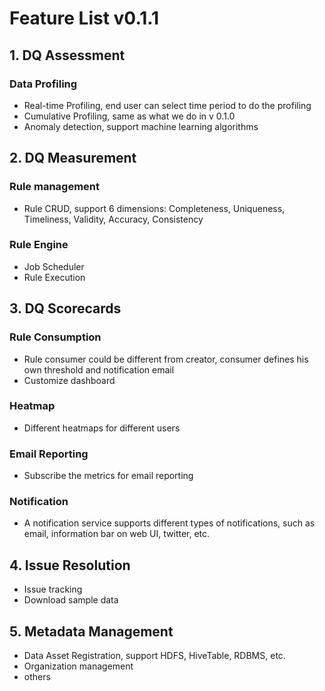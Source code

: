 # Feature List v0.1.1

## 1. DQ Assessment
### Data Profiling
- Real-time Profiling, end user can select time period to do the profiling
- Cumulative Profiling, same as what we do in v 0.1.0
- Anomaly detection, support machine learning algorithms

## 2. DQ Measurement
### Rule management
- Rule CRUD, support 6 dimensions: Completeness, Uniqueness, Timeliness, Validity, Accuracy, Consistency

### Rule Engine
- Job Scheduler
- Rule Execution

## 3. DQ Scorecards
### Rule Consumption
- Rule consumer could be different from creator, consumer defines his own threshold and notification email
- Customize dashboard

### Heatmap
- Different heatmaps for different users

### Email Reporting
- Subscribe the metrics for email reporting

### Notification
- A notification service supports different types of notifications, such as email, information bar on web UI, twitter, etc.

## 4. Issue Resolution
- Issue tracking
- Download sample data

## 5. Metadata Management
- Data Asset Registration, support HDFS, HiveTable, RDBMS, etc.
- Organization management
- others

